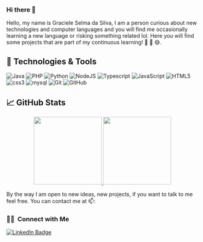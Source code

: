 

### Hi there 👋

Hello, my name is Graciele Selma da Silva, I am a person curious about new technologies and computer languages and you will find me occasionally learning a new language or risking something related lol. Here you will find some projects that are part of my continuous learning! 📘 📖 😄.


## 🔧 Technologies & Tools

<!-- ![C++](https://img.shields.io/badge/c++-%2300599C.svg?style=flat&logo=c%2B%2B&logoColor=white) -->
![Java](https://img.shields.io/badge/Java-informational?style=flat&logo=java&logoColor=white&color=2bbc8a)
![PHP](https://img.shields.io/badge/php-%23777BB4.svg?style=flat&logo=php&logoColor=white)
![Python](https://img.shields.io/badge/Python-05122A?style=flat&logo=python)
![NodeJS](https://img.shields.io/badge/node.js-6DA55F?style=flat&logo=node.js&logoColor=white)
![Typescript](https://img.shields.io/badge/-Typescript-informational?style=flat&logo=typescript&logoColor=white&color=3178C6) 
![JavaScript](https://img.shields.io/badge/-JavaScript-black?style=flat&logo=javascript)
![HTML5](https://img.shields.io/badge/-HTML5-E34F26?style=flat&logo=html5&logoColor=white)
![css3](https://img.shields.io/badge/CSS3-1572B6?style=flat&logo=css3)
![mysql](https://img.shields.io/badge/MySQL-00000F?style=flat&logo=mysql)
![Git](https://img.shields.io/badge/-Git-black?style=flat&logo=git)
![GitHub](https://img.shields.io/badge/-GitHub-181717?style=flat&logo=github)
<!-- ![Figma](https://img.shields.io/badge/figma-%23F24E1E.svg?style=flat&logo=figma&logoColor=white) -->
<!-- ![Express.js](https://img.shields.io/badge/express.js-%23404d59.svg?style=flat&logo=express&logoColor=%2361DAFB) -->
<!-- ![Linux](https://img.shields.io/badge/-Linux-informational?style=flat&logo=linux&logoColor=white&color=FCC624) -->


<!-- ## &#x1f4c8; GitHub Stats

<a href="https://github.com/gracielesilva/gracielesilva">
  <img align="center" src="https://github-readme-stats.vercel.app/api/top-langs/?username=gracielesilva&hide=java,html,tex&title_color=ffffff&text_color=c9cacc&icon_color=2bbc8a&bg_color=1d1f21&langs_count=3" />
</a>
<a href="https://github.com/gracielesilva/gracielesilva">
  <img align="center" src="https://github-readme-stats.vercel.app/api?username=gracielesilva&show_icons=true&line_height=27&count_private=true&title_color=ffffff&text_color=c9cacc&icon_color=2bbc8a&bg_color=1d1f21" alt="Martin's GitHub Stats" />
</a> -->
 
## &#x1f4c8; GitHub Stats


<div align="center">
  <a href="https://github.com/gracielesilva">
    <img height="178em" src="https://github-readme-stats.vercel.app/api?username=gracielesilva&show_icons=true&theme=gotham&include_all_commits=true&count_private=true"/>
    <img height="178em" src="https://github-readme-stats.vercel.app/api/top-langs/?username=gracielesilva&layout=compact&langs_count=5&theme=gotham"/>
  </a>
</div>



By the way I am open to new ideas, new projects, if you want to talk to me feel free. You can contact me at 📫:

### 🤝🏻 &nbsp;Connect with Me

[![LinkedIn Badge](https://img.shields.io/badge/GracieleSelma-informational?style=flat&logo=linkedin&logoColor=white&color=0D76A8)](https://br.linkedin.com/in/graciele-selma-3b1520157)

<!--
**GracieleSilva/gracielesilva** is a ✨ _special_ ✨ repository because its `README.md` (this file) appears on your GitHub profile.

Here are some ideas to get you started:

- 🔭 I’m currently working on ...
- 🌱 I’m currently learning ...
- 👯 I’m looking to collaborate on ...
- 🤔 I’m looking for help with ...
- 💬 Ask me about ...
- 📫 How to reach me: ...
- 😄 Pronouns: ...
- ⚡ Fun fact: ...
-->
